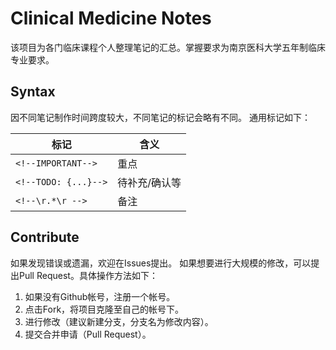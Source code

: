 Clinical Medicine Notes
======
该项目为各门临床课程个人整理笔记的汇总。掌握要求为南京医科大学五年制临床专业要求。

Syntax
------
因不同笔记制作时间跨度较大，不同笔记的标记会略有不同。
通用标记如下：

| 标记                 | 含义          |
|----------------------|---------------|
| `<!--IMPORTANT-->`   | 重点          |
| `<!--TODO: {...}-->` | 待补充/确认等 |
| `<!--\r.*\r -->`     | 备注          |

Contribute
------
如果发现错误或遗漏，欢迎在Issues提出。
如果想要进行大规模的修改，可以提出Pull Request。具体操作方法如下：

1. 如果没有Github帐号，注册一个帐号。
1. 点击Fork，将项目克隆至自己的帐号下。
1. 进行修改（建议新建分支，分支名为修改内容）。
1. 提交合并申请（Pull Request）。
